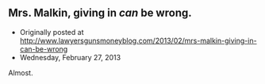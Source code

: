 ## Mrs. Malkin, giving in <em>can</em> be wrong.

 * Originally posted at http://www.lawyersgunsmoneyblog.com/2013/02/mrs-malkin-giving-in-can-be-wrong
 * Wednesday, February 27, 2013

Almost.